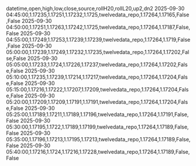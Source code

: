 datetime,open,high,low,close,source,rollH20,rollL20,up2,dn2
2025-09-30 04:45:00,1.17235,1.17251,1.17232,1.1725,twelvedata_repo,1.17264,1.17165,False,False
2025-09-30 04:50:00,1.17251,1.17263,1.17242,1.1725,twelvedata_repo,1.17264,1.17187,False,False
2025-09-30 04:55:00,1.17249,1.17253,1.17239,1.17239,twelvedata_repo,1.17264,1.1719,False,False
2025-09-30 05:00:00,1.17239,1.17249,1.17232,1.17235,twelvedata_repo,1.17264,1.17202,False,False
2025-09-30 05:05:00,1.17233,1.1724,1.17226,1.17237,twelvedata_repo,1.17264,1.17202,False,False
2025-09-30 05:10:00,1.17235,1.17239,1.17214,1.17217,twelvedata_repo,1.17264,1.17204,False,False
2025-09-30 05:15:00,1.17216,1.17222,1.17207,1.17209,twelvedata_repo,1.17264,1.17204,False,False
2025-09-30 05:20:00,1.17209,1.17209,1.17191,1.17191,twelvedata_repo,1.17264,1.17204,False,False
2025-09-30 05:25:00,1.17189,1.17211,1.17189,1.17196,twelvedata_repo,1.17264,1.17191,False,False
2025-09-30 05:30:00,1.17195,1.1722,1.17189,1.17199,twelvedata_repo,1.17264,1.17189,False,False
2025-09-30 05:35:00,1.17196,1.17213,1.17195,1.17213,twelvedata_repo,1.17264,1.17189,False,False
2025-09-30 05:40:00,1.17216,1.1724,1.17216,1.17228,twelvedata_repo,1.17264,1.17189,False,False
